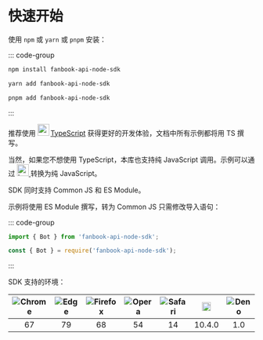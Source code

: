 # 快速开始

使用 `npm` 或 `yarn` 或 `pnpm` 安装：

::: code-group

```bash [npm]
npm install fanbook-api-node-sdk
```

```bash [yarn]
yarn add fanbook-api-node-sdk
```

```bash [pnpm]
pnpm add fanbook-api-node-sdk
```

:::

推荐使用
<img style='display:inline;height:24px;margin-right:-4px;margin-bottom:-6px;' src='/icon/typescript.svg' aria-hidden />
&thinsp;[TypeScript](https://www.typescriptlang.org/)
获得更好的开发体验，文档中所有示例都将用 TS 撰写。

当然，如果您不想使用 TypeScript，本库也支持纯 JavaScript 调用。示例可以通过
<a href='https://babeljs.io/repl#?browsers=defaults%2C%20not%20ie%2011%2C%20not%20ie_mob%2011&build=&builtIns=false&corejs=3.21&spec=false&loose=false&code_lz=Q&debug=false&forceAllTransforms=false&modules=false&shippedProposals=false&circleciRepo=&evaluate=false&fileSize=false&timeTravel=false&sourceType=module&lineWrap=true&presets=env%2Ctypescript&prettier=true&targets=&version=latest&externalPlugins=&assumptions=%7B%7D' target='_blank'>
<img style='display:inline;height:24px;margin-bottom:-8px;' src='/icon/babel.svg' alt='babel' />
</a>
转换为纯 JavaScript。

SDK 同时支持 Common JS 和 ES Module。

示例将使用 ES Module 撰写，转为 Common JS 只需修改导入语句：

::: code-group

```ts [ES Module]
import { Bot } from 'fanbook-api-node-sdk';
```

```ts [Common JS]
const { Bot } = require('fanbook-api-node-sdk');
```

:::

SDK 支持的环境：

| ![Chrome](/browser/chrome.svg) | ![Edge](/browser/edge.svg) | ![Firefox](/browser/firefox.svg) | ![Opera](/browser/opera.svg) | ![Safari](/browser/safari.svg) | <img style='height: 18px; margin: 0 auto;' src='/browser/nodejs.svg' alt='Node.js'> | ![Deno](/browser/deno.svg) |
| :----: | :--: | :-----: | :---: | :----: | :-----: | :--: |
| 67     | 79   | 68      | 54    | 14     | 10.4.0  | 1.0  |

